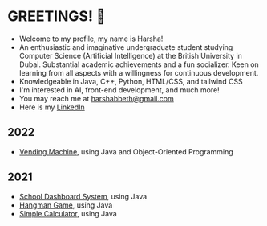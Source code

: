 # GREETINGS! 👋

<!--
**HarshaBeth/HarshaBeth** is a ✨ _special_ ✨ repository because its `README.md` (this file) appears on your GitHub profile.

Here are some ideas to get you started:

- 🔭 I’m currently working on ...
- 🌱 I’m currently learning ...
- 👯 I’m looking to collaborate on ...
- 🤔 I’m looking for help with ...
- 💬 Ask me about ...
- 📫 How to reach me: ...
- 😄 Pronouns: ...
- ⚡ Fun fact: ...
-->

- Welcome to my profile, my name is Harsha!
- An enthusiastic and imaginative undergraduate student studying Computer Science (Artificial Intelligence) at the British University in Dubai. Substantial academic achievements and a fun socializer. Keen on learning from all aspects with a willingness for continuous development.
- Knowledgeable in Java, C++, Python, HTML/CSS, and tailwind CSS
- I'm interested in AI, front-end development, and much more!
- You may reach me at harshabbeth@gmail.com
- Here is my [LinkedIn](https://www.linkedin.com/in/harsha-beth-6b376123a/)


## 2022
- [Vending Machine](https://github.com/HarshaBeth/Vending-Machine), using Java and Object-Oriented Programming

## 2021
- [School Dashboard System](https://github.com/HarshaBeth/School-Dashboard), using Java
- [Hangman Game](https://github.com/HarshaBeth/Java-Hangman-Game), using Java
- [Simple Calculator](https://github.com/HarshaBeth/Simple-Calculator), using Java

